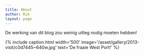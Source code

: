 ```yaml
---
title: About
author: Rik
layout: page
---
```


De werking van dit blog zou weinig uitleg nodig moeten hebben!

{% include caption.html
    width='500'
    image='/asset/gallery/2013-visit/c0d7445~640w.jpg'
    text='De fraaie West Port!'
%}
